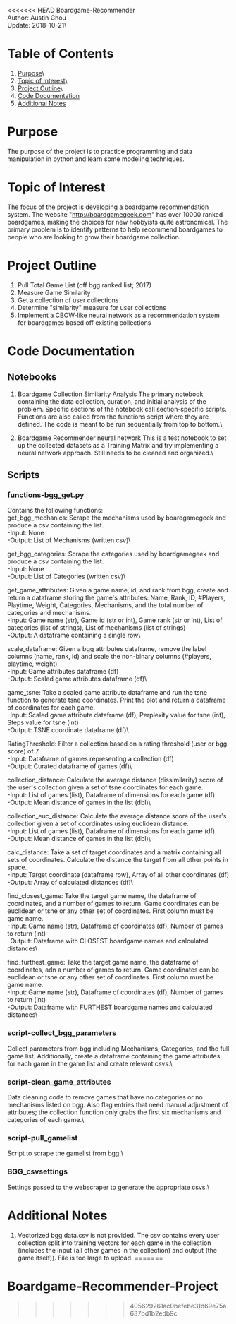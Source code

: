 <<<<<<< HEAD
Boardgame-Recommender\
Author: Austin Chou\
Update: 2018-10-21\

# Table of Contents
1) [Purpose](#purpose)\
2) [Topic of Interest](#topic-of-interest)\
3) [Project Outline](#project-outline)\
4) [Code Documentation](#code-documentation)
5) [Additional Notes](#additional-notes)

# Purpose
The purpose of the project is to practice programming and data manipulation in
python and learn some modeling techniques.

# Topic of Interest
The focus of the project is developing a boardgame recommendation system. The website
"http://boardgamegeek.com" has over 10000 ranked boardgames, making the choices for
new hobbyists quite astronomical. The primary problem is to identify patterns to
help recommend boardgames to people who are looking to grow their boardgame collection.

# Project Outline
1) Pull Total Game List (off bgg ranked list; 2017)
2) Measure Game Similarity
3) Get a collection of user collections
4) Determine "similarity" measure for user collections
5) Implement a CBOW-like neural network as a recommendation system for boardgames based off existing collections

# Code Documentation
## Notebooks
1) Boardgame Collection Similarity Analysis
The primary notebook containing the data collection, curation, and initial analysis
of the problem. Specific sections of the notebook call section-specific scripts.  Functions are also called from the functions script where they are defined. The code is meant to be run sequentially from top to bottom.\

2) Boardgame Recommender neural network
This is a test notebook to set up the collected datasets as a Training Matrix and
try implementing a neural network approach. Still needs to be cleaned and organized.\

## Scripts
### functions-bgg_get.py
Contains the following functions:\
get_bgg_mechanics: Scrape the mechanisms used by boardgamegeek and produce a csv containing the list.\
  -Input: None\
  -Output: List of Mechanisms (written csv)\

get_bgg_categories: Scrape the categories used by boardgamegeek and produce a csv containing the list.\
  -Input: None\
  -Output: List of Categories (written csv)\

get_game_attributes: Given a game name, id, and rank from bgg, create and return a dataframe storing the game's attributes: Name, Rank, ID, #Players, Playtime, Weight, Categories, Mechanisms, and the total number of categories and mechanisms.\
  -Input: Game name (str), Game id (str or int), Game rank (str or int), List of categories (list of strings), List of mechanisms (list of strings)\
  -Output: A dataframe containing a single row\

scale_dataframe: Given a bgg attributes dataframe, remove the label columns (name, rank, id) and scale the non-binary columns (#players, playtime, weight)\
  -Input: Game attributes dataframe (df)\
  -Output: Scaled game attributes dataframe (df)\

game_tsne: Take a scaled game attribute dataframe and run the tsne function to generate tsne coordinates. Print the plot and return a dataframe of coordinates for each game.\
  -Input: Scaled game attribute dataframe (df), Perplexity value for tsne (int), Steps value for tsne (int)\
  -Output: TSNE coordinate dataframe (df)\

RatingThreshold: Filter a collection based on a rating threshold (user or bgg score) of 7.\
  -Input: Dataframe of games representing a collection (df)\
  -Output: Curated dataframe of games (df)\

collection_distance: Calculate the average distance (dissimilarity) score of the user's collection given a set of tsne coordinates for each game.\
  -Input: List of games (list), Dataframe of dimensions for each game (df)\
  -Output: Mean distance of games in the list (dbl)\

collection_euc_distance: Calculate the average distance score of the user's collection given a set of coordinates using euclidean distance.\
  -Input: List of games (list), Dataframe of dimensions for each game (df)\
  -Output: Mean distance of games in the list (dbl)\

calc_distance: Take a set of target coordinates and a matrix containing all sets of coordinates. Calculate the distance the target from all other points in space.\
  -Input: Target coordinate (dataframe row), Array of all other coordinates (df)\
  -Output: Array of calculated distances (df)\

find_closest_game: Take the target game name, the dataframe of coordinates, and a number of games to return. Game coordinates can be euclidean or tsne or any other set of coordinates. First column must be game name.\
  -Input: Game name (str), Dataframe of coordinates (df), Number of games to return (int)\
  -Output: Dataframe with CLOSEST boardgame names and calculated distances\

find_furthest_game: Take the target game name, the dataframe of coordinates, adn a number of games to return. Game coordinates can be euclidean or tsne or any other set of coordinates. First column must be game name.\
  -Input: Game name (str), Dataframe of coordinates (df), Number of games to return (int)\
  -Output: Dataframe with FURTHEST boardgame names and calculated distances\

### script-collect_bgg_parameters
Collect parameters from bgg including Mechanisms, Categories, and the full game list. Additionally, create a dataframe containing the game attributes for each game in the game list and create relevant csvs.\

### script-clean_game_attributes
Data cleaning code to remove games that have no categories or no mechanisms listed on bgg. Also flag entries that need manual adjustment of attributes; the collection function only grabs the first six mechanisms and categories of each game.\

### script-pull_gamelist
Script to scrape the gamelist from bgg.\

### BGG_csvsettings
Settings passed to the webscraper to generate the appropriate csvs.\

# Additional Notes
1) Vectorized bgg data.csv is not provided. The csv contains every user collection split into training vectors for each game in the collection (includes the input (all other games in the collection) and output (the game itself)). File is too large to upload.
=======
# Boardgame-Recommender-Project
>>>>>>> 405629261ac0befebe31d69e75a637bd1b2edb9c
